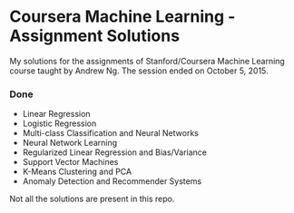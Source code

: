 # Coursera Machine Learning - Assignment Solutions
My solutions for the assignments of Stanford/Coursera Machine Learning course taught by Andrew Ng. The session ended on October 5, 2015.

### Done
 * Linear Regression
 * Logistic Regression
 * Multi-class Classification and Neural Networks
 * Neural Network Learning
 * Regularized Linear Regression and Bias/Variance
 * Support Vector Machines
 * K-Means Clustering and PCA
 * Anomaly Detection and Recommender Systems

 Not all the solutions are present in this repo.
